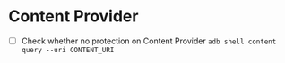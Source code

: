 # Content Provider

- [ ] Check whether no protection on Content Provider `adb shell content query --uri CONTENT_URI`